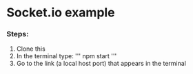 # Socket.io example

### Steps:
1. Clone this
2. In the terminal type:
'''
npm start
'''
3. Go to the link (a local host port) that appears in the terminal
